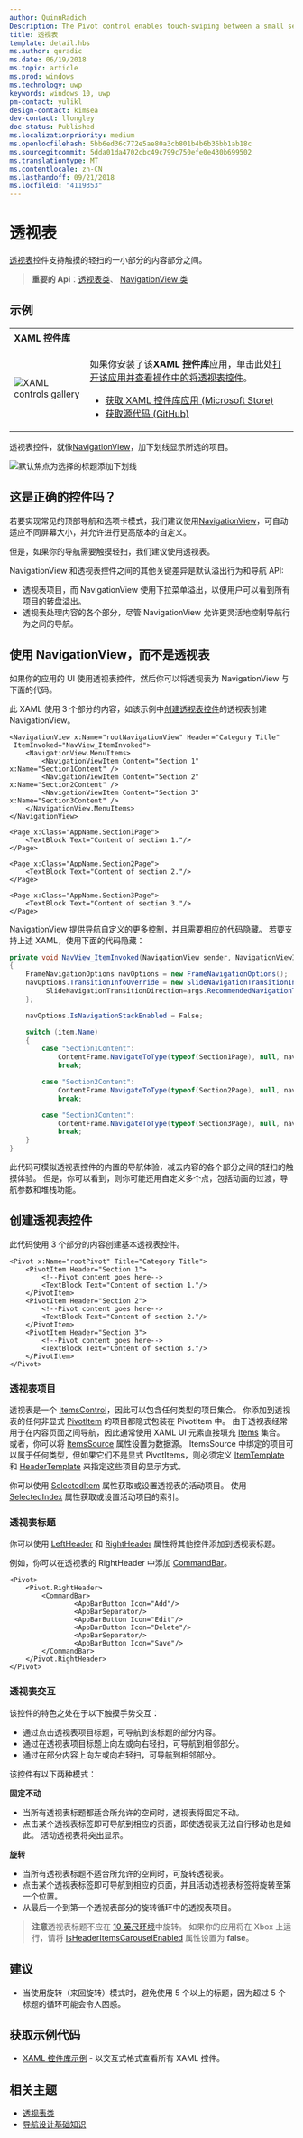 ```yaml
---
author: QuinnRadich
Description: The Pivot control enables touch-swiping between a small set of content sections.
title: 透视表
template: detail.hbs
ms.author: quradic
ms.date: 06/19/2018
ms.topic: article
ms.prod: windows
ms.technology: uwp
keywords: windows 10, uwp
pm-contact: yulikl
design-contact: kimsea
dev-contact: llongley
doc-status: Published
ms.localizationpriority: medium
ms.openlocfilehash: 5bb6ed36c772e5ae80a3cb801b4b6b36bb1ab18c
ms.sourcegitcommit: 5dda01da4702cbc49c799c750efe0e430b699502
ms.translationtype: MT
ms.contentlocale: zh-CN
ms.lasthandoff: 09/21/2018
ms.locfileid: "4119353"
---
```

# <a name="pivot"></a>透视表

[透视表](https://docs.microsoft.com/uwp/api/Windows.UI.Xaml.Controls.Pivot)控件支持触摸的轻扫的一小部分的内容部分之间。

> **重要的 Api**：[透视表类](https://docs.microsoft.com/uwp/api/Windows.UI.Xaml.Controls.Pivot)、 [NavigationView 类](https://docs.microsoft.com/uwp/api/Windows.UI.Xaml.Controls.NavigationView)

## <a name="examples"></a>示例

<table>
<th align="left">XAML 控件库<th>
<tr>
<td><img src="images/xaml-controls-gallery-sm.png" alt="XAML controls gallery"></img></td>
<td>
    <p>如果你安装了该<strong style="font-weight: semi-bold">XAML 控件库</strong>应用，单击此处<a href="xamlcontrolsgallery:/item/Pivot">打开该应用并查看操作中的将透视表控件</a>。</p>
    <ul>
    <li><a href="https://www.microsoft.com/store/productId/9MSVH128X2ZT">获取 XAML 控件库应用 (Microsoft Store)</a></li>
    <li><a href="https://github.com/Microsoft/Windows-universal-samples/tree/master/Samples/XamlUIBasics">获取源代码 (GitHub)</a></li>
    </ul>
</td>
</tr>
</table>

透视表控件，就像[NavigationView](navigationview.md)，加下划线显示所选的项目。

![默认焦点为选择的标题添加下划线](images/pivot_focus_selectedHeader.png)

## <a name="is-this-the-right-control"></a>这是正确的控件吗？

若要实现常见的顶部导航和选项卡模式，我们建议使用[NavigationView](navigationview.md)，可自动适应不同屏幕大小，并允许进行更高版本的自定义。

但是，如果你的导航需要触摸轻扫，我们建议使用透视表。

NavigationView 和透视表控件之间的其他关键差异是默认溢出行为和导航 API:

- 透视表项目，而 NavigationView 使用下拉菜单溢出，以便用户可以看到所有项目的转盘溢出。
- 透视表处理内容的各个部分，尽管 NavigationView 允许更灵活地控制导航行为之间的导航。

## <a name="use-navigationview-instead-of-pivot"></a>使用 NavigationView，而不是透视表

如果你的应用的 UI 使用透视表控件，然后你可以将透视表为 NavigationView 与下面的代码。

此 XAML 使用 3 个部分的内容，如该示例中[创建透视表控件](#create-a-pivot-control)的透视表创建 NavigationView。

```xaml
<NavigationView x:Name="rootNavigationView" Header="Category Title"
 ItemInvoked="NavView_ItemInvoked">
    <NavigationView.MenuItems>
        <NavigationViewItem Content="Section 1" x:Name="Section1Content" />
        <NavigationViewItem Content="Section 2" x:Name="Section2Content" />
        <NavigationViewItem Content="Section 3" x:Name="Section3Content" />
    </NavigationView.MenuItems>
</NavigationView>

<Page x:Class="AppName.Section1Page">
    <TextBlock Text="Content of section 1."/>
</Page>

<Page x:Class="AppName.Section2Page">
    <TextBlock Text="Content of section 2."/>
</Page>

<Page x:Class="AppName.Section3Page">
    <TextBlock Text="Content of section 3."/>
</Page>
```

NavigationView 提供导航自定义的更多控制，并且需要相应的代码隐藏。 若要支持上述 XAML，使用下面的代码隐藏：

```csharp
private void NavView_ItemInvoked(NavigationView sender, NavigationViewItemInvokedEventArgs args)
{
    FrameNavigationOptions navOptions = new FrameNavigationOptions();
    navOptions.TransitionInfoOverride = new SlideNavigationTransitionInfo() {
         SlideNavigationTransitionDirection=args.RecommendedNavigationTransitionInfo
    };

    navOptions.IsNavigationStackEnabled = False;

    switch (item.Name)
    {
        case "Section1Content":
            ContentFrame.NavigateToType(typeof(Section1Page), null, navOptions);
            break;

        case "Section2Content":
            ContentFrame.NavigateToType(typeof(Section2Page), null, navOptions);
            break;

        case "Section3Content":
            ContentFrame.NavigateToType(typeof(Section3Page), null, navOptions);
            break;
    }  
}
```

此代码可模拟透视表控件的内置的导航体验，减去内容的各个部分之间的轻扫的触摸体验。 但是，你可以看到，则你可能还用自定义多个点，包括动画的过渡，导航参数和堆栈功能。

## <a name="create-a-pivot-control"></a>创建透视表控件

此代码使用 3 个部分的内容创建基本透视表控件。

```xaml
<Pivot x:Name="rootPivot" Title="Category Title">
    <PivotItem Header="Section 1">
        <!--Pivot content goes here-->
        <TextBlock Text="Content of section 1."/>
    </PivotItem>
    <PivotItem Header="Section 2">
        <!--Pivot content goes here-->
        <TextBlock Text="Content of section 2."/>
    </PivotItem>
    <PivotItem Header="Section 3">
        <!--Pivot content goes here-->
        <TextBlock Text="Content of section 3."/>
    </PivotItem>
</Pivot>
```

### <a name="pivot-items"></a>透视表项目

透视表是一个 [ItemsControl](https://msdn.microsoft.com/library/windows/apps/xaml/windows.ui.xaml.controls.itemscontrol.aspx)，因此可以包含任何类型的项目集合。 你添加到透视表的任何非显式 [PivotItem](https://msdn.microsoft.com/library/windows/apps/xaml/windows.ui.xaml.controls.pivotitem.aspx) 的项目都隐式包装在 PivotItem 中。 由于透视表经常用于在内容页面之间导航，因此通常使用 XAML UI 元素直接填充 [Items](https://msdn.microsoft.com/library/windows/apps/xaml/windows.ui.xaml.controls.itemscontrol.items.aspx) 集合。 或者，你可以将 [ItemsSource](https://msdn.microsoft.com/library/windows/apps/xaml/windows.ui.xaml.controls.itemscontrol.itemssource.aspx) 属性设置为数据源。 ItemsSource 中绑定的项目可以属于任何类型，但如果它们不是显式 PivotItems，则必须定义 [ItemTemplate](https://msdn.microsoft.com/library/windows/apps/xaml/windows.ui.xaml.controls.itemscontrol.itemtemplate.aspx) 和 [HeaderTemplate](https://msdn.microsoft.com/library/windows/apps/xaml/windows.ui.xaml.controls.pivot.headertemplate.aspx) 来指定这些项目的显示方式。

你可以使用 [SelectedItem](https://msdn.microsoft.com/library/windows/apps/xaml/windows.ui.xaml.controls.pivot.selecteditem.aspx) 属性获取或设置透视表的活动项目。 使用 [SelectedIndex](https://msdn.microsoft.com/library/windows/apps/xaml/windows.ui.xaml.controls.pivot.selectedindex.aspx) 属性获取或设置活动项目的索引。

### <a name="pivot-headers"></a>透视表标题

你可以使用 [LeftHeader](https://msdn.microsoft.com/library/windows/apps/xaml/windows.ui.xaml.controls.pivot.leftheader.aspx) 和 [RightHeader](https://msdn.microsoft.com/library/windows/apps/xaml/windows.ui.xaml.controls.pivot.rightheader.aspx) 属性将其他控件添加到透视表标题。

例如，你可以在透视表的 RightHeader 中添加 [CommandBar](https://docs.microsoft.com/en-us/windows/uwp/controls-and-patterns/app-bars)。

```xaml
<Pivot>
    <Pivot.RightHeader>
        <CommandBar>
                <AppBarButton Icon="Add"/>
                <AppBarSeparator/>
                <AppBarButton Icon="Edit"/>
                <AppBarButton Icon="Delete"/>
                <AppBarSeparator/>
                <AppBarButton Icon="Save"/>
        </CommandBar>
    </Pivot.RightHeader>
</Pivot>
```

### <a name="pivot-interaction"></a>透视表交互

该控件的特色之处在于以下触摸手势交互：

- 通过点击透视表项目标题，可导航到该标题的部分内容。
- 通过在透视表项目标题上向左或向右轻扫，可导航到相邻部分。
- 通过在部分内容上向左或向右轻扫，可导航到相邻部分。

该控件有以下两种模式：

**固定不动**

- 当所有透视表标题都适合所允许的空间时，透视表将固定不动。
- 点击某个透视表标签即可导航到相应的页面，即使透视表无法自行移动也是如此。 活动透视表将突出显示。

**旋转**

- 当所有透视表标题不适合所允许的空间时，可旋转透视表。
- 点击某个透视表标签即可导航到相应的页面，并且活动透视表标签将旋转至第一个位置。
- 从最后一个到第一个透视表部分的旋转循环中的透视表项目。

> **注意**透视表标题不应在 [10 英尺环境](../devices/designing-for-tv.md)中旋转。 如果你的应用将在 Xbox 上运行，请将 [IsHeaderItemsCarouselEnabled](https://docs.microsoft.com/uwp/api/Windows.UI.Xaml.Controls.Pivot.IsHeaderItemsCarouselEnabled) 属性设置为 **false**。

## <a name="recommendations"></a>建议

- 当使用旋转（来回旋转）模式时，避免使用 5 个以上的标题，因为超过 5 个标题的循环可能会令人困惑。

## <a name="get-the-sample-code"></a>获取示例代码

- [XAML 控件库示例](https://github.com/Microsoft/Windows-universal-samples/tree/master/Samples/XamlUIBasics) - 以交互式格式查看所有 XAML 控件。

## <a name="related-topics"></a>相关主题

- [透视表类](https://docs.microsoft.com/uwp/api/Windows.UI.Xaml.Controls.Pivot)
- [导航设计基础知识](../basics/navigation-basics.md)
